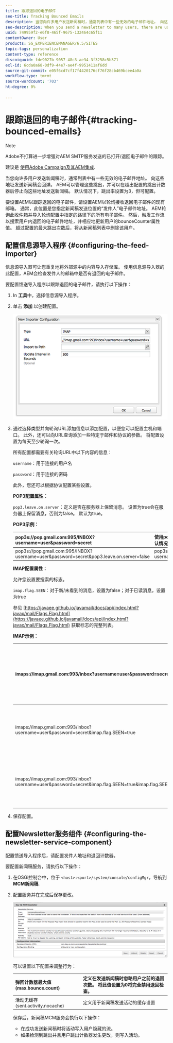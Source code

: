 ```yaml
---
title: 跟踪退回的电子邮件
seo-title: Tracking Bounced Emails
description: 当您向许多用户发送新闻稿时，通常列表中有一些无效的电子邮件地址。 向这些地址发送新闻稿会回弹。 AEM可以管理这些跳出，并可以在超出配置的跳出计数器后停止向这些地址发送新闻稿。
seo-description: When you send a newsletter to many users, there are usually some invalid emails addresses in the list. Sending newsletters to those addresses bounce back. AEM is capable of managing those bounces and can stop sending newsletters to those addresses after the configured bounce counter is exceeded.
uuid: 749959f2-e6f8-465f-9675-132464c65f11
contentOwner: User
products: SG_EXPERIENCEMANAGER/6.5/SITES
topic-tags: personalization
content-type: reference
discoiquuid: fde9027b-9057-48c3-ae34-3f3258c5b371
exl-id: 6cda0a68-0df9-44e7-ae4f-9951411af6dd
source-git-commit: e05f6cd7cf17f4420176cf76f28cb469bcee4a0a
workflow-type: tm+mt
source-wordcount: '703'
ht-degree: 0%

---
```


# 跟踪退回的电子邮件{#tracking-bounced-emails}

>[!NOTE]
>
>Adobe不打算进一步增强对AEM SMTP服务发送的已打开/退回电子邮件的跟踪。
>
>建议是 [使用Adobe Campaign及其AEM集成](/help/sites-administering/campaign.md).

当您向许多用户发送新闻稿时，通常列表中有一些无效的电子邮件地址。 向这些地址发送新闻稿会回弹。 AEM可以管理这些跳出，并可以在超出配置的跳出计数器后停止向这些地址发送新闻稿。 默认情况下，跳出率设置为3，但可配置。

要设置AEM以跟踪退回的电子邮件，请设置AEM以轮询接收退回电子邮件的现有邮箱。 通常，此位置是您指定新闻稿发送位置的“发件人”电子邮件地址。 AEM轮询此收件箱并导入轮询配置中指定的路径下的所有电子邮件。 然后，触发工作流以搜索用户内退回的电子邮件地址，并相应地更新用户的bounceCounter属性值。 超过配置的最大跳出次数后，将从新闻稿列表中删除该用户。

## 配置信息源导入程序 {#configuring-the-feed-importer}

信息源导入器可让您重复地将外部源中的内容导入存储库。 使用信息源导入器的此配置，AEM会检查发件人的邮箱中是否有退回的电子邮件。

要配置馈送导入程序以跟踪退回的电子邮件，请执行以下操作：

1. In **工具**&#x200B;中，选择信息源导入程序。

1. 单击 **添加** 以创建配置。

   ![chlimage_1](assets/chlimage_1a.png)

1. 通过选择类型并向轮询URL添加信息以添加配置，以便您可以配置主机和端口。 此外，还可以向URL查询添加一些特定于邮件和协议的参数。 将配置设置为每天至少轮询一次。

   所有配置都需要有关轮询URL中以下内容的信息：

   `username`：用于连接的用户名

   `password`：用于连接的密码

   此外，您还可以根据协议配置某些设置。

   **POP3配置属性：**

   `pop3.leave.on.server`：定义是否在服务器上保留消息。 设置为true会在服务器上保留消息，否则为false。 默认为true。

   **POP3示例：**

   | pop3s://pop.gmail.com:995/INBOX?username=user&amp;password=secret | 使用pop3 over SSL通过用户/密码连接到端口995上的GMail，默认情况下在服务器上保留消息 |
   |---|---|
   | pop3s://pop.gmail.com:995/INBOX?username=user&amp;password=secret&amp;pop3.leave.on.server=false | pop3s://pop.gmail.com:995/INBOX?username=user&amp;password=secret&amp;pop3.leave.on.server=false |

   **IMAP配置属性：**

   允许您设置要搜索的标志。

   `imap.flag.SEEN`：对于新/未看到的消息，设置为false；对于已读消息，设置为true

   参见 [https://javaee.github.io/javamail/docs/api/index.html?javax/mail/Flags.Flag.html](https://javaee.github.io/javamail/docs/api/index.html?javax/mail/Flags.Flag.html) 获取标志的完整列表。

   **IMAP示例：**

   | imaps://imap.gmail.com:993/inbox?username=user&amp;password=secret | 使用IMAP over SSL以用户/密码连接到端口993上的GMail。 默认情况下仅获取新消息。 |
   |---|---|
   | imaps://imap.gmail.com:993/inbox?username=user&amp;password=secret&amp;imap.flag.SEEN=true | 使用IMAP over SSL通过user/secret连接到GMail 993，只看到消息。 |
   | imaps://imap.gmail.com:993/inbox?username=user&amp;password=secret&amp;imap.flag.SEEN=true&amp;imap.flag.SEEN=false | 使用IMAP over SSL通过用户/密码连接到GMail 993，已读取消息或新消息。 |

1. 保存配置。

## 配置Newsletter服务组件 {#configuring-the-newsletter-service-component}

配置馈送导入程序后，请配置发件人地址和退回计数器。

要配置新闻稿服务，请执行以下操作：

1. 在OSGi控制台中，位于 `<host>:<port>/system/console/configMgr`，导航到 **MCM新闻稿**.

1. 配置服务并在完成后保存更改。

   ![chlimage_1-1](assets/chlimage_1-1a.png)

   可以设置以下配置来调整行为：

   | 弹回计数器最大值(max.bounce.count) | 定义在发送新闻稿时忽略用户之前的退回次数。 将此值设置为0将完全禁用退回检查。 |
   |---|---|
   | 活动无缓存(sent.activity.nocache) | 定义用于新闻稿发送活动的缓存设置 |

   保存后，新闻稿MCM服务会执行以下操作：

   * 在成功发送新闻稿时将活动写入用户隐藏的流。
   * 如果检测到跳出并且用户跳出计数器发生更改，则写入活动。
